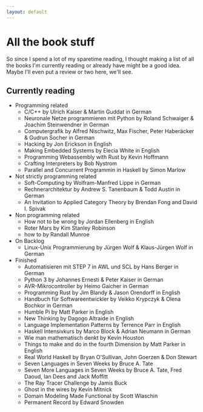```yaml
---
layout: default
---
```


# All the book stuff

So since I spend a lot of my sparetime reading, I thought making a list of all the books I'm currently reading or already have might be a good idea. Maybe I'll even put a review or two here, we'll see.

## Currently reading

- Programming related
  - C/C++ by Ulrich Kaiser & Martin Guddat in German
  - Neuronale Netze programmieren mit Python by Roland Schwaiger & Joachim Steinwendner in German
  - Computergrafik by Alfred Nischwitz, Max Fischer, Peter Haberäcker & Gudrun Socher in German
  - Hacking by Jon Erickson in English
  - Making Embedded Systems by Elecia White in English
  - Programming Webassembly with Rust by Kevin Hoffmann
  - Crafting Interpreters by Bob Nystrom
  - Parallel and Concurrent Programmin in Haskell by Simon Marlow
- Not strictly programming related
  - Soft-Computing by Wolfram-Manfred Lippe in German
  - Rechnerarchitektur by Andrew S. Tanenbaum & Todd Austin in German
  - An Invitation to Applied Category Theory by Brendan Fong and David I. Spivak
- Non programming related
  - How not to be wrong by Jordan Ellenberg in English
  - Roter Mars by Kim Stanley Robinson
  - how to by Randall Munroe
- On Backlog
  - Linux-Unix Programmierung by Jürgen Wolf & Klaus-Jürgen Wolf in German
- Finished
  - Automatisieren mit STEP 7 in AWL und SCL by Hans Berger in German
  - Python 3 by Johannes Ernesti & Peter Kaiser in German
  - AVR-Mikrocontroller by Heimo Gaicher in German
  - Programming Rust by Jim Blandy & Jason Orendorff in English
  - Handbuch für Softwareentwickler by Veikko Krypczyk & Olena Bochkor in German
  - Humble Pi by Matt Parker in English
  - New Thinking by Dagogo Altraide in English
  - Language Implementation Patterns by Terrence Parr in English
  - Haskell Intensivkurs by Marco Block & Adrian Neumann in German
  - Wie man mathematisch denkt by Kevin Houston
  - Things to make and do in the fourth Dimension by Matt Parker in English
  - Real World Haskell by Bryan O'Sullivan, John Goerzen & Don Stewart
  - Seven Languages in Seven Weeks by Bruce A. Tate
  - Seven More Languages in Seven Weeks by Bruce A. Tate, Fred Daoud, Ian Dees and Jack Moffitt
  - The Ray Tracer Challenge by Jamis Buck
  - Ghost in the wires by Kevin Mitnick
  - Domain Modeling Made Functional by Scott Wlaschin
  - Permanent Record by Edward Snowden
